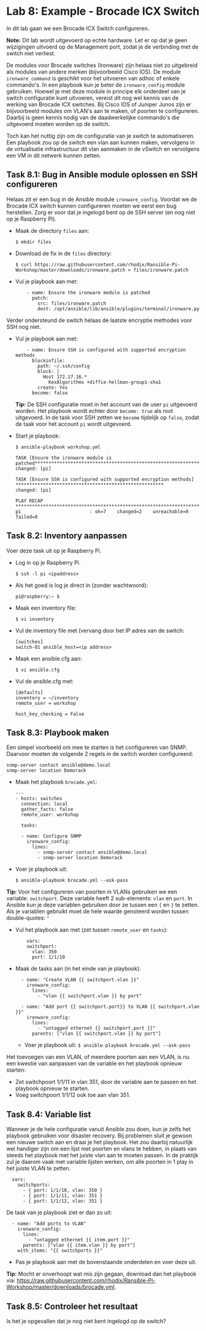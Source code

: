 # Lab 8: Example - Brocade ICX Switch
In dit lab gaan we een Brocade ICX Switch configureren.

**Note:** Dit lab wordt uitgevoerd op echte hardware. Let er op dat je geen wijzigingen uitvoerd op de Management port, zodat je de verbinding met de switch niet verliest. 

De modules voor Brocade switches (Ironware) zijn helaas niet zo uitgebreid als modules van andere merken (bijvoorbeeld Cisco IOS). De module ``ironware_command`` is geschikt voor het uitvoeren van adhoc of enkele commando's. In een playbook kun je beter de ``ironware_config`` module gebruiken. Hoewel je met deze module in principe elk onderdeel van je switch configuratie kunt uitvoeren, vereist dit nog wel kennis van de werking van Brocade ICX switches. Bij Cisco IOS of Juniper Junos zijn er biijvoorbeeld modules om VLAN's aan te maken, of poorten te configureren. Daarbij is geen kennis nodig van de daadwerkelijke commando's die uitgevoerd moeten worden op de switch.

Toch kan het nuttig zijn om de configuratie van je switch te automatiseren. Een playbook zou op de switch een vlan aan kunnen maken, vervolgens in de virtualisatie infrastructuur dit vlan aanmaken in de vSwitch en vervolgens een VM in dit netwerk kunnen zetten.

## Task 8.1: Bug in Ansible module oplossen en SSH configureren
Helaas zit er een bug in de Ansible module ``ironware_config``. Voordat we de Brocade ICX switch kunnen configureren moeten we eerst een bug herstellen. Zorg er voor dat je ingelogd bent op de SSH server (en nog niet op je Raspberry Pi).

* Maak de directory ``files`` aan:
  
  ``$ mkdir files``
  
* Download de fix in de ``files`` directory:

  ``$ curl https://raw.githubusercontent.com/rhodix/Ransible-Pi-Workshop/master/downloads/ironware.patch > files/ironware.patch``
  
* Vul je playbook aan met:

  ```
      - name: Ensure the ironware module is patched
        patch:
          src: files/ironware.patch
          dest: /opt/ansible/lib/ansible/plugins/terminal/ironware.py
  ```

Verder ondersteund de switch helaas de laatste encryptie methodes voor SSH nog niet. 

* Vul je playbook aan met:
  
  ```
      - name: Ensure SSH is configured with supported encryption methods
        blockinfile:
          path: ~/.ssh/config
          block: |
            Host 172.17.16.*
              KexAlgorithms +diffie-hellman-group1-sha1
          create: Yes
        become: false
  ```  
  **Tip:** De SSH configuratie moet in het account van de user ``pi`` uitgevoerd worden. Het playbook wordt echter door ``become: true`` als root uitgevoerd. In de task voor SSH zetten we ``become`` tijdelijk op ``false``, zodat de taak voor het account ``pi`` wordt uitgevoerd.
  
* Start je playbook:
  
  ``$ ansible-playbook workshop.yml``

  ```
  TASK [Ensure the ironware module is patched*****************************************************************************
  changed: [pi]

  TASK [Ensure SSH is configured with supported encryption methods] ******************************************************
  changed: [pi]

  PLAY RECAP *************************************************************************************************************
  pi                         : ok=7    changed=2    unreachable=0    failed=0
  ```

## Task 8.2: Inventory aanpassen
Voer deze task uit op je Raspberry Pi.

* Log in op je Raspberry Pi.

  ``$ ssh -l pi <ipaddress>`` 

* Als het goed is log je direct in (zonder wachtwoord):

  ``` 
  pi@raspberry:~ $ 
  ```

* Maak een inventory file:

  ``$ vi inventory``

* Vul de inventory file met (vervang <ipaddress> door het IP adres van de switch:

  ```
  [switches]
  switch-01 ansible_host=<ip address>
  ```

* Maak een ansible.cfg aan:

  ``$ vi ansible.cfg``

* Vul de ansible.cfg met:

  ```
  [defaults]
  inventory = ~/inventory
  remote_user = workshop
  
  host_key_checking = False
  ```

## Task 8.3: Playbook maken
Een simpel voorbeeld om mee te starten is het configureren van SNMP. Daarvoor moeten de volgende 2 regels in de switch worden configureerd:

```
snmp-server contact ansible@demo.local
snmp-server location Demorack
```

* Maak het playbook ``brocade.yml``:

  ```
  ---
  - hosts: switches
    connection: local
    gather_facts: false
    remote_user: workshop

    tasks:

    - name: Configure SNMP
      ironware_config:
        lines:
          - snmp-server contact ansible@demo.local
          - snmp-server location Demorack
  ```

* Voer je playbook uit:

  ``$ ansible-playbook brocade.yml --ask-pass``
  
**Tip:** Voor het configureren van poorten in VLANs gebruiken we een variable: ``switchport``. Deze variable heeft 2 sub-elements: ``vlan`` en ``port``. In Ansible kun je deze variablen gebruiken door ze tussen een ``{`` en ``}`` te zetten. Als je variablen gebruikt moet de hele waarde genoteerd worden tussen double-quotes: ``"``
  
* Vul het playbook aan met (zet tussen ``remote_user`` en ``tasks``):

  ```
      vars:
      switchport:
        vlan: 350
        port: 1/1/10
  ```

* Maak de tasks aan (in het einde van je playbook):

  ```
    - name: "Create VLAN {{ switchport.vlan }}"
      ironware_config:
        lines:
          - "vlan {{ switchport.vlan }} by port"

    - name: "Add port {{ switchport.port}} to VLAN {{ switchport.vlan }}"
      ironware_config:
        lines:
          - "untagged ethernet {{ switchport.port }}"
        parents: ["vlan {{ switchport.vlan }} by port"]

  ```

  * Voer je playbook uit:
    ``$ ansible-playbook brocade.yml --ask-pass``

Het toevoegen van een VLAN, of meerdere poorten aan een VLAN, is nu een kwestie van aanpassen van de variable en het playbook opnieuw starten:

  * Zet switchpoort 1/1/11 in vlan 351, door de variable aan te passen en het playbook opnieuw te starten.
  * Voeg switchpoort 1/1/12 ook toe aan vlan 351.
  
## Task 8.4: Variable list
Wanneer je de hele configuratie vanuit Ansible zou doen, kun je zelfs het playbook gebruiken voor disaster recovery. Bij problemen sluit je gewoon een nieuwe switch aan en draai je het playbook. Het zou daarbij natuurlijk wel handiger zijn om een lijst met poorten en vlans te hebben, in plaats van steeds het playbook met het juiste vlan aan te moeten passen. In de praktijk zul je daarom vaak met variable lijsten werken, om alle poorten in 1 play in het juiste VLAN te zetten. 

```
  vars:
    switchports:
      - { port: 1/1/10, vlan: 350 }
      - { port: 1/1/11, vlan: 351 }
      - { port: 1/1/12, vlan: 351 }
```

De task van je playbook ziet er dan zo uit:

```
  - name: "Add ports to VLAN" 
    ironware_config:
      lines:
        - "untagged ethernet {{ item.port }}"
      parents: ["vlan {{ item.vlan }} by port"]
    with_items: "{{ switchports }}"
```

* Pas je playbook aan met de bovenstaande onderdelen en voer deze uit.

**Tip:** Mocht er onverhoopt wat mis zijn gegaan, download dan het playbook via: https://raw.githubusercontent.com/rhodix/Ransible-Pi-Workshop/master/downloads/brocade.yml.

## Task 8.5: Controleer het resultaat
Is het je opgevallen dat je nog niet bent ingelogd op de switch?

  
  
